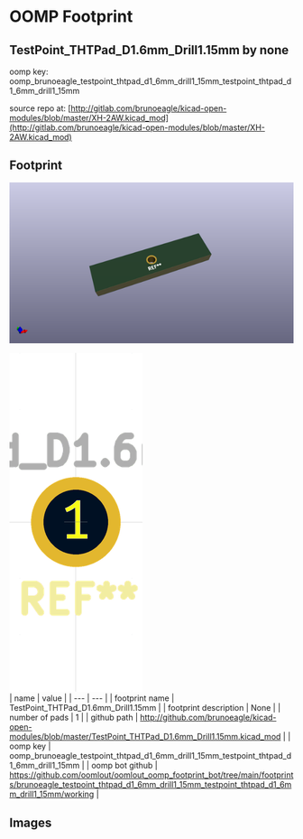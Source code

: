 # OOMP Footprint  
## TestPoint_THTPad_D1.6mm_Drill1.15mm  by none  
  
oomp key: oomp_brunoeagle_testpoint_thtpad_d1_6mm_drill1_15mm_testpoint_thtpad_d1_6mm_drill1_15mm  
  
source repo at: [http://gitlab.com/brunoeagle/kicad-open-modules/blob/master/XH-2AW.kicad_mod](http://gitlab.com/brunoeagle/kicad-open-modules/blob/master/XH-2AW.kicad_mod)  
## Footprint  
  
[![working_kicad_pcb_3d.png](working_kicad_pcb_3d_600.png)](working_kicad_pcb_3d.png)  
  
[![working.png](working_600.png)](working.png)  
| name | value | 
| --- | --- | 
| footprint name | TestPoint_THTPad_D1.6mm_Drill1.15mm | 
| footprint description | None | 
| number of pads | 1 | 
| github path | http://github.com/brunoeagle/kicad-open-modules/blob/master/TestPoint_THTPad_D1.6mm_Drill1.15mm.kicad_mod | 
| oomp key | oomp_brunoeagle_testpoint_thtpad_d1_6mm_drill1_15mm_testpoint_thtpad_d1_6mm_drill1_15mm | 
| oomp bot github | https://github.com/oomlout/oomlout_oomp_footprint_bot/tree/main/footprints/brunoeagle_testpoint_thtpad_d1_6mm_drill1_15mm_testpoint_thtpad_d1_6mm_drill1_15mm/working | 
## Images  
